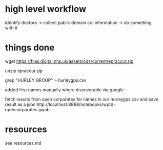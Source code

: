 # high level workflow

identify doctors -> collect public domain coi information -> do something with it

# things done

wget https://files.digital.nhs.uk/assets/ods/current/epraccur.zip

unzip epraccur.zip

grep  "HURLEY GROUP" > hurleygps.csv

added first names manually where discoverable via google

fetch results from open corporates for names in our hurleygps csv and save result as a json
http://localhost:8888/notebooks/wptd-opencorporates.ipynb

# resources

see resources.md

